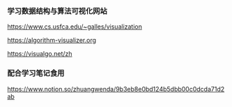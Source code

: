 ### 学习数据结构与算法可视化网站

https://www.cs.usfca.edu/~galles/visualization

https://algorithm-visualizer.org

https://visualgo.net/zh



### 配合学习笔记食用

https://www.notion.so/zhuangwenda/9b3eb8e0bd124b5dbb00c0dcda71d2ab
